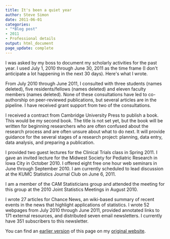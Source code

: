 ```yaml
---
title: It's been a quiet year
author: Steve Simon
date: 2011-06-01
categories:
- "*Blog post"
- 2011
- Professional details
output: html_document
page_update: complete
---
```


I was asked by my boss to document my scholarly activities for the past year. I used July 1, 2010 through June 30, 2011 as the time frame (I don't anticipate a lot happening in the next 30 days). Here's what I wrote.

<!---More--->

From July 2010 through June 2011, I consulted with three students (names deleted), five residents/fellows (names deleted) and eleven faculty members (names deleted). None of these consultations have led to co-authorship on peer-reviewed publications, but several articles are in the pipeline. I have received grant support from two of the consultations.

I received a contract from Cambridge University Press to publish a book. This would be my second book. The title is not set yet, but the book will be written for beginning researchers who are often confused about the research process and are often unsure about what to do next. It will provide guidance for the several stages of a research project: planning, data entry, data analysis, and preparing a publication.

I provided two guest lectures for the Clinical Trials class in Spring 2011. I gave an invited lecture for the Midwest Society for Pediatric Research in Iowa City in October 2010. I offered eight free one hour web seminars in June through September 2010. I am currently scheduled to lead discussion at the KUMC Statistics Journal Club on June 6, 2011.

I am a member of the CAM Statisticians group and attended the meeting for this group at the 2010 Joint Statistics Meetings in August 2010.

I wrote 27 articles for Chance News, an wiki-based summary of recent events in the news that highlight applications of statistics. I wrote 52 webpages from July 2010 through June 2011, provided annotated links to 171 external resources, and distributed seven email newsletters. I currently have 351 subscribers to this newsletter.

You can find an [earlier version][sim1] of this page on my [original website][sim2].

[sim1]: http://www.pmean.com/11/QuietYear.html
[sim2]: http://www.pmean.com/original_site.html 
